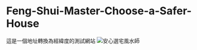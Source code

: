 # Feng-Shui-Master-Choose-a-Safer-House

這是一個地址轉換為經緯度的測試網站
![安心選宅風水師](https://user-images.githubusercontent.com/48359890/182077350-3bd35a93-7ace-4535-b6a8-426acc1806b2.png)
